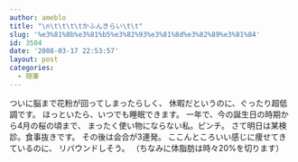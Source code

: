 ```yaml
---
author: ameblo
title: "\n\t\t\t\tかふんきらい\t\t"
slug: '%e3%81%8b%e3%81%b5%e3%82%93%e3%81%8d%e3%82%89%e3%81%84'
id: 3504
date: '2008-03-17 22:53:57'
layout: post
categories:
  - 随筆
---
```


ついに脳まで花粉が回ってしまったらしく、 休暇だというのに、ぐったり超低調です。 ほっといたら、いつでも睡眠できます。 一年で、今の誕生日の時期から4月の桜の頃まで、 まったく使い物にならない私。ピンチ。 さて明日は某検診。食事抜きです。 その後は会合が3連発。 ここんところいい感じに痩せてきているのに、 リバウンドしそう。 （ちなみに体脂肪は時々20%を切ります）